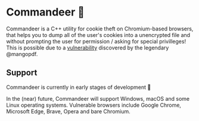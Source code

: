 # Commandeer 🍪

Commandeer is a C++ utility for cookie theft on Chromium-based browsers, that helps you to dump all of the user's cookies into a unencrypted file and without prompting the user for permission / asking for special privilleges! This is possible due to a [vulnerability](https://mango.pdf.zone/stealing-chrome-cookies-without-a-password) discovered by the legendary @mangopdf.

## Support
Commandeer is currently in early stages of development 🚧

In the (near) future, Commandeer will support Windows, macOS and some Linux operating systems.
Vulnerable browsers include Google Chrome, Microsoft Edge, Brave, Opera and bare Chromium.
